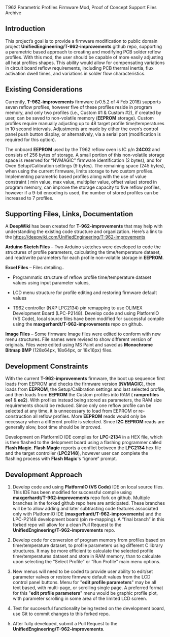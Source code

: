 T962 Parametric Profiles Firmware Mod, Proof of Concept Support Files Archive

## Introduction
This project’s goal is to provide a firmware modification to public domain project **UnifiedEngineering/T-962-improvements** github repo, supporting a parametric based approach to creating and modifying PCB solder reflow profiles.  With this mod, the user should be capable of more easily adjusting all heat profiles shapes. This ability would allow for compensating variations in circuit board reflow requirements, including PCB thermal inertia, flux activation dwell times, and variations in solder flow characteristics.



## Existing Considerations
Currently, **T-962-improvements** firmware (v0.5.2 of 4 Feb 2018) supports seven reflow profiles, however five of these profiles reside in program memory, and only two profiles (i.e., Custom #1 & Custom #2), if created by user, can be saved to non-volatile memory (**EEPROM** storage).  Custom profiles require manually adjusting up to 48 target profile time/temperatures in 10 second intervals. Adjustments are made by either the oven’s control panel push button display, or alternatively, via a serial port (modification is required for this option).

The onboard **EEPROM** used by the T962 reflow oven is IC p/n **24C02** and consists of 256 bytes of storage.  A small portion of this non-volatile storage space is reserved for “NVMAGIC” firmware identification (2 bytes), and for Oven Setup/Calibration settings (9 bytes).  The remaining space (245 bytes), when using the current firmware, limits storage to two custom profiles.   Implementing parametric based profiles along with the use of value constraint ( min value, max value, multiplier value, offset value) stored in program memory, can improve the storage capacity to five reflow profiles, however if a 9-bit encoding is used, the number of stored profiles can be increased to 7 profiles.



## Supporting Files, Links, Documentation

A **DeepWiki** has been created for **T-962-improvements** that may help with understanding the existing code structure and organization. Here’s a link to the 
 https://deepwiki.com/UnifiedEngineering/T-962-improvements

**Arduino Sketch Files** – Two Arduino sketches were developed to code the structures of profile parameters, calculating the time/temperature dataset, and read/write parameters for each profile non-volatile storage in **EEPROM**.

**Excel Files** – Files detailing..
  - Programmatic structure of reflow profile time/temperature dataset values using input parameter values,  
	
  - LCD menu structure for profile editing and restoring firmware default values
  
  - T962 controller (NXP LPC2134) pin remapping to use OLIMEX Development Board (LPC-P2148).  Develop code and using PlatformIO (VS Code), local source files have been modified for successful compile using the **maxgerhardt/T-962-improvements** repo on github.

**Image Files** – Some firmware Image files were edited to conform with new menu structures. File names were revised to show different version of originals.  Files were edited using MS Paint and saved as **Monochrome Bitmap BMP** (128x64px, 18x64px, or 18x16px) files. 



## Development Constraints

With the current **T-962-improvements** firmware, the boot up sequence first loads from EEPROM and checks the firmware version (**NVMAGIC**), then loads from **EEPROM**, the Setup/Calibration settings and last selected profile, and then loads from **EEPROM** the Custom profiles into RAM ( **ramprofiles ee1** & **ee2**).  With profiles instead being stored as parameters, the RAM size requirements should be reduced. Since only one reflow profile can be selected at any time, it is unnecessary to load from EEPROM or re-construction all reflow profiles.  More **EEPROM** reads would only be necessary when a different profile is selected.  Since **I2C EEPROM** reads are generally slow, boot time should be improved.

Development on PlatformIO IDE compiles for **LPC-2134** in a HEX file, which is then flashed to the delopment board using a flashing programmer called **Flash Magic**.  **Flash Magic** reports a conflict between the **LPC2134** hex file and the target controller (**LPC2148**), however user can complete the flashing process with **Flash Magic**'s “ignore” prompt.

## Development Approach

1.	Develop code and using **PlatformIO (VS Code)** IDE on local source files. This IDE has been modified for successful compile using **maxgerhardt/T-962-improvements** repo fork on github.  Multiple branches in the forked github repo here are anticipated. These branches will be to allow adding and later subtracting code features associated only with PlatformIO IDE (**maxgerhardt/T-962-improvements**) and the LPC-P2148 development board (pin re-mapping).  A “final branch” in this forked repo will allow for a clean Pull Request to the **UnifiedEngineering/T-962-improvements** repo.

2.	Develop code for conversion of program memory from profiles based on time/temperature dataset, to profile parameters using different C library structures.  It may be more efficient to calculate the selected profile time/temperatures dataset and store in RAM memory, than to calculate upon selecting the “Select Profile” or “Run Profile” main menu options.

3.	New menus will need to be coded to provide user ability to edit/set parameter valves or restore firmware default values from the LCD control panel buttons.  Menu for "**edit profile parameters**" may be all text based, with multi-page, or scrolling single page. A preferred format for this "**edit profile parameters**" menu would be graphic profile plot, with parameter scrolling in some area of the limited LCD screen.

4.	Test for successful functionality being tested on the development board, use Git to commit changes to this forked repo.

5.	After fully developed, submit a Pull Request to the  **UnifiedEngineering/T-962-improvements**.




